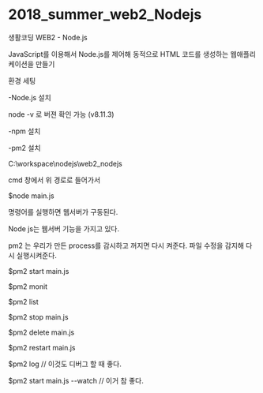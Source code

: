 # 2018_summer_web2_Nodejs

생활코딩 WEB2 - Node.js

 JavaScript를 이용해서 Node.js를 제어해 동적으로 HTML 코드를 생성하는 웹애플리케이션을 만들기
 
 
환경 세팅

  -Node.js 설치
  
  node -v 로 버젼 확인 가능 (v8.11.3)
  
  -npm 설치
  
  -pm2 설치
  
    
C:\workspace\nodejs\web2_nodejs

cmd 창에서 위 경로로 들어가서 

$node main.js 

명령어를 실행하면 웹서버가 구동된다.


Node js는 웹서버 기능을 가지고 있다.


pm2 는 우리가 만든 process를 감시하고 꺼지면 다시 켜준다. 파일 수정을 감지해 다시 실행시켜준다.


$pm2 start main.js

$pm2 monit

$pm2 list

$pm2 stop main.js

$pm2 delete main.js

$pm2 restart main.js

$pm2 log // 이것도 디버그 할 때 좋다. 

$pm2 start main.js --watch //  이거 참 좋다.

